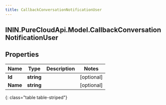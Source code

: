 ```yaml
---
title: CallbackConversationNotificationUser
---
```

## ININ.PureCloudApi.Model.CallbackConversationNotificationUser

## Properties

|Name | Type | Description | Notes|
|------------ | ------------- | ------------- | -------------|
| **Id** | **string** |  | [optional] |
| **Name** | **string** |  | [optional] |
{: class="table table-striped"}


